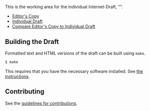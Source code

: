 # 

This is the working area for the individual Internet-Draft, "".

* [Editor's Copy](https://panrg.github.io/draft-dawkins-panrg-what-not-to-do/#go.draft-dawkins-panrg-what-not-to-do.html)
* [Individual Draft](https://tools.ietf.org/html/draft-dawkins-panrg-what-not-to-do)
* [Compare Editor's Copy to Individual Draft](https://panrg.github.io/draft-dawkins-panrg-what-not-to-do/#go.draft-dawkins-panrg-what-not-to-do.diff)

## Building the Draft

Formatted text and HTML versions of the draft can be built using `make`.

```sh
$ make
```

This requires that you have the necessary software installed.  See
[the instructions](https://github.com/martinthomson/i-d-template/blob/master/doc/SETUP.md).


## Contributing

See the
[guidelines for contributions](https://github.com/panrg/draft-dawkins-panrg-what-not-to-do/blob/master/CONTRIBUTING.md).
